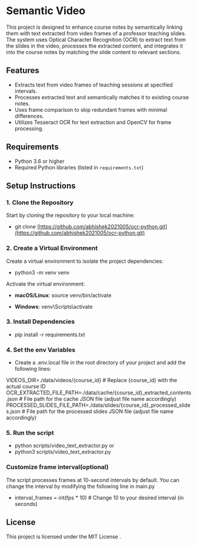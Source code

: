 # Semantic Video

This project is designed to enhance course notes by semantically linking them with text extracted from video frames of a professor teaching slides. The system uses Optical Character Recognition (OCR) to extract text from the slides in the video, processes the extracted content, and integrates it into the course notes by matching the slide content to relevant sections.

## Features
- Extracts text from video frames of teaching sessions at specified intervals.
- Processes extracted text and semantically matches it to existing course notes.
- Uses frame comparison to skip redundant frames with minimal differences.
- Utilizes Tesseract OCR for text extraction and OpenCV for frame processing. 

## Requirements

- Python 3.6 or higher
- Required Python libraries (listed in `requirements.txt`)

## Setup Instructions

### 1. Clone the Repository

Start by cloning the repository to your local machine:

- git clone [https://github.com/abhishek2021005/ocr-python.git](https://github.com/abhishek2021005/ocr-python.git)

### 2. Create a Virtual Environment

Create a virtual environment to isolate the project dependencies:

- python3 -m venv venv

Activate the virtual environment:

- **macOS/Linux**:
  source venv/bin/activate

- **Windows**:
  venv\Scripts\activate

### 3. Install Dependencies

- pip install -r requirements.txt

### 4. Set the env Variables 

- Create a .env.local file in the root directory of your project and add the following lines:
  
VIDEOS_DIR=./data/videos/{course_id}            # Replace {course_id} with the actual course ID
OCR_EXTRACTED_FILE_PATH=./data/cache/{course_id}_extracted_contents.json  # File path for the cache JSON file (adjust file name accordingly)
PROCESSED_SLIDES_FILE_PATH=./data/slides/{course_id}_processed_slides.json  # File path for the processed slides JSON file (adjust file name accordingly)

### 5. Run the script

- python scripts/video_text_extractor.py
  or
- python3 scripts/video_text_extractor.py

### Customize frame interval(optional)

The script processes frames at 10-second intervals by default. You can change the interval by modifying the following line in main.py

- interval_frames = int(fps \* 10) # Change 10 to your desired interval (in seconds)


## License

This project is licensed under the MIT License .

